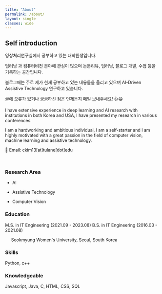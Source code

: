 ```yaml
---
title: "About"
permalink: /about/
layout: single
classes: wide
---
```


## Self introduction

영상처리연구실에서 공부하고 있는 대학원생입니다.

딥러닝 과 컴퓨터비전 분야에 관심이 많으며 논문리뷰, 딥러닝, 블로그 개발, 수업 등을 기록하는 공간입니다.

블로그에는 주로 제가 현재 공부하고 있는 내용들을 올리고 있으며 AI-Driven Assistive Technology 연구하고 있습니다.

글에 오류가 있거나 궁금하신 점은 언제든지 메일 보내주세요! 👍😁


I have extensive experience in deep learning and AI research with institutions in both Korea and USA, I have presented my research in various conferences.

I am a hardworking and ambitious individual, I am a self-starter and I am highly motivated with a great passion in the field of computer vision, machine learning and assistive technology.



💌 Email: ckim13[at]tulane[dot]edu 

<br>

### Research Area

- AI

- Assistive Technology

- Computer Vision
  

### Education

M.S. in IT Engineering (2021.09 - 2023.08)
B.S. in IT Engineering (2016.03 - 2021.08)

&nbsp;&nbsp;&nbsp;&nbsp;  Sookmyung Women's University, Seoul, South Korea


### Skills

Python, c++

### Knowledgeable

Javascript, Java, C, HTML, CSS, SQL


